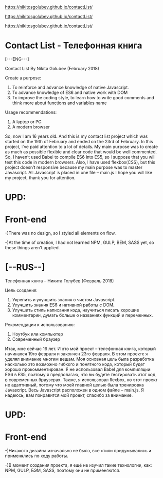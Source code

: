 https://nikitosgolubev.github.io/contactList/

https://nikitosgolubev.github.io/contactList/

https://nikitosgolubev.github.io/contactList/

# Contact List - Телефонная книга
[---ENG---]

Contact List By Nikita Golubev (February 2018)

Create a purpose:
1)    To reinforce and advance knowledge of native Javascript.
2)    To advance knowledge of ES6 and native work with DOM
3)    To improve the coding style, to learn how to write good comments and think more about functions and variables name

Usage recommendations:
1)    A laptop or PC
2)    A modern browser

So, now I am 16 years old. And this is my contact list project which was started on the 19th of  February and ended on the 23rd of February. 
In this project, I’ve paid attention to a lot of details. My main purpose was to create as much as possible flexible and clear code that would be well commented.
So, I haven’t used Babel to compile ES6 into ES5, so I suppose that you will test this code in modern browsers. Also, I have used flexbox(CSS), but this project doesn’t responsive because my main purpose was to master Javascript. 
All Javascript is placed in one file – main.js
I hope you will like my project, thank you for attention. 

# UPD:
# Front-end
-)There was no design, so I styled all elements on flow.

-)At the time of creation, I had not learned NPM, GULP, BEM, SASS yet, so these things aren't applied.

# [--RUS--]

Телефонная книга – Никита Голубев
(Февраль 2018)

Цель создания:
1)	Укрепить и улучшить знания о чистом Javascript.
2)	Улучшить знания ES6 и нативной работы с DOM.
3)	Улучшить стиль написания кода, научиться писать хорошие комментарии, думать больше о названиях функций и переменных.

Рекомендации к использованию:
1)	Ноутбук или компьютер
2)	Современный браузер

Итак, мне сейчас 16 лет. И это мой проект – телефонная книга, который начинался 19го февраля и закончен 23го февраля.
В этом проекте я уделял внимание многим вещам. Моя основная цель была разработка  насколько это возможно гибкого и понятного кода, который будет хорошо прокомментирован.
Я не использовал Babel для компиляции ES6 в ES5, поэтому я предполагаю, что вы будете тестировать этот код в современных браузерах. Также, я использовал flexbox, но этот проект не адаптивный, потому что моей главной целью была тренировка Javascript.
Весь Javascript расположен в одном файле – main.js.
Я надеюсь, вам понравится мой проект, спасибо за внимание.

# UPD:
# Front-end
-)Никакого дизайна изначально не было, все стили придумывались и применялись по ходу работы.

-)В момент создания проекта, я ещё не изучил такие технологии, как: NPM, GULP, БЭМ, SASS, поэтому они не применяются.

